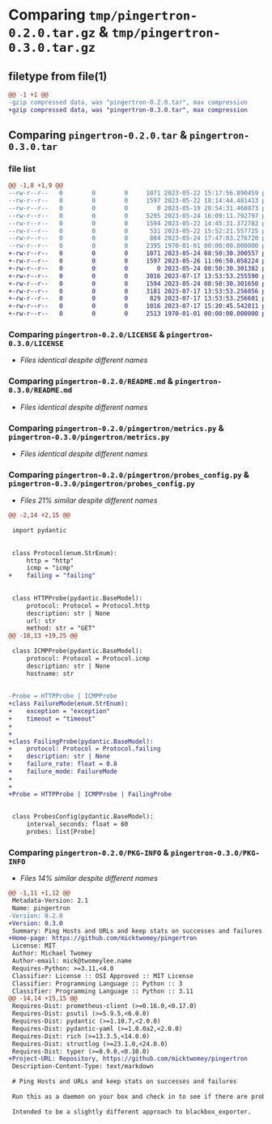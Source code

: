 # Comparing `tmp/pingertron-0.2.0.tar.gz` & `tmp/pingertron-0.3.0.tar.gz`

## filetype from file(1)

```diff
@@ -1 +1 @@
-gzip compressed data, was "pingertron-0.2.0.tar", max compression
+gzip compressed data, was "pingertron-0.3.0.tar", max compression
```

## Comparing `pingertron-0.2.0.tar` & `pingertron-0.3.0.tar`

### file list

```diff
@@ -1,8 +1,9 @@
--rw-r--r--   0        0        0     1071 2023-05-22 15:17:56.890459 pingertron-0.2.0/LICENSE
--rw-r--r--   0        0        0     1597 2023-05-22 18:14:44.481413 pingertron-0.2.0/README.md
--rw-r--r--   0        0        0        0 2023-05-19 20:54:31.460873 pingertron-0.2.0/pingertron/__init__.py
--rw-r--r--   0        0        0     5295 2023-05-24 16:09:11.792797 pingertron-0.2.0/pingertron/main.py
--rw-r--r--   0        0        0     1594 2023-05-22 14:45:31.372782 pingertron-0.2.0/pingertron/metrics.py
--rw-r--r--   0        0        0      531 2023-05-22 15:52:21.557725 pingertron-0.2.0/pingertron/probes_config.py
--rw-r--r--   0        0        0      884 2023-05-24 17:47:03.276720 pingertron-0.2.0/pyproject.toml
--rw-r--r--   0        0        0     2395 1970-01-01 00:00:00.000000 pingertron-0.2.0/PKG-INFO
+-rw-r--r--   0        0        0     1071 2023-05-24 08:50:30.300557 pingertron-0.3.0/LICENSE
+-rw-r--r--   0        0        0     1597 2023-05-26 11:06:50.058224 pingertron-0.3.0/README.md
+-rw-r--r--   0        0        0        0 2023-05-24 08:50:30.301382 pingertron-0.3.0/pingertron/__init__.py
+-rw-r--r--   0        0        0     3016 2023-07-17 13:53:53.255590 pingertron-0.3.0/pingertron/main.py
+-rw-r--r--   0        0        0     1594 2023-05-24 08:50:30.301650 pingertron-0.3.0/pingertron/metrics.py
+-rw-r--r--   0        0        0     3181 2023-07-17 13:53:53.256056 pingertron-0.3.0/pingertron/probes.py
+-rw-r--r--   0        0        0      829 2023-07-17 13:53:53.256601 pingertron-0.3.0/pingertron/probes_config.py
+-rw-r--r--   0        0        0     1016 2023-07-17 15:20:45.542811 pingertron-0.3.0/pyproject.toml
+-rw-r--r--   0        0        0     2513 1970-01-01 00:00:00.000000 pingertron-0.3.0/PKG-INFO
```

### Comparing `pingertron-0.2.0/LICENSE` & `pingertron-0.3.0/LICENSE`

 * *Files identical despite different names*

### Comparing `pingertron-0.2.0/README.md` & `pingertron-0.3.0/README.md`

 * *Files identical despite different names*

### Comparing `pingertron-0.2.0/pingertron/metrics.py` & `pingertron-0.3.0/pingertron/metrics.py`

 * *Files identical despite different names*

### Comparing `pingertron-0.2.0/pingertron/probes_config.py` & `pingertron-0.3.0/pingertron/probes_config.py`

 * *Files 21% similar despite different names*

```diff
@@ -2,14 +2,15 @@
 
 import pydantic
 
 
 class Protocol(enum.StrEnum):
     http = "http"
     icmp = "icmp"
+    failing = "failing"
 
 
 class HTTPProbe(pydantic.BaseModel):
     protocol: Protocol = Protocol.http
     description: str | None
     url: str
     method: str = "GET"
@@ -18,13 +19,25 @@
 
 class ICMPProbe(pydantic.BaseModel):
     protocol: Protocol = Protocol.icmp
     description: str | None
     hostname: str
 
 
-Probe = HTTPProbe | ICMPProbe
+class FailureMode(enum.StrEnum):
+    exception = "exception"
+    timeout = "timeout"
+
+
+class FailingProbe(pydantic.BaseModel):
+    protocol: Protocol = Protocol.failing
+    description: str | None
+    failure_rate: float = 0.8
+    failure_mode: FailureMode
+
+
+Probe = HTTPProbe | ICMPProbe | FailingProbe
 
 
 class ProbesConfig(pydantic.BaseModel):
     interval_seconds: float = 60
     probes: list[Probe]
```

### Comparing `pingertron-0.2.0/PKG-INFO` & `pingertron-0.3.0/PKG-INFO`

 * *Files 14% similar despite different names*

```diff
@@ -1,11 +1,12 @@
 Metadata-Version: 2.1
 Name: pingertron
-Version: 0.2.0
+Version: 0.3.0
 Summary: Ping Hosts and URLs and keep stats on successes and failures
+Home-page: https://github.com/micktwomey/pingertron
 License: MIT
 Author: Michael Twomey
 Author-email: mick@twomeylee.name
 Requires-Python: >=3.11,<4.0
 Classifier: License :: OSI Approved :: MIT License
 Classifier: Programming Language :: Python :: 3
 Classifier: Programming Language :: Python :: 3.11
@@ -14,14 +15,15 @@
 Requires-Dist: prometheus-client (>=0.16.0,<0.17.0)
 Requires-Dist: psutil (>=5.9.5,<6.0.0)
 Requires-Dist: pydantic (>=1.10.7,<2.0.0)
 Requires-Dist: pydantic-yaml (>=1.0.0a2,<2.0.0)
 Requires-Dist: rich (>=13.3.5,<14.0.0)
 Requires-Dist: structlog (>=23.1.0,<24.0.0)
 Requires-Dist: typer (>=0.9.0,<0.10.0)
+Project-URL: Repository, https://github.com/micktwomey/pingertron
 Description-Content-Type: text/markdown
 
 # Ping Hosts and URLs and keep stats on successes and failures
 
 Run this as a daemon on your box and check in to see if there are problems.
 
 Intended to be a slightly different approach to blackbox_exporter.
```

